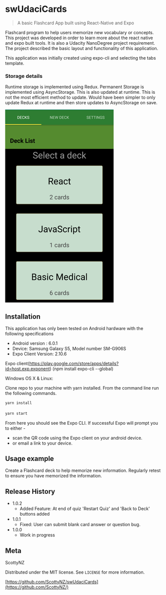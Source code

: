 # swUdaciCards
> A basic Flashcard App built using React-Native and Expo


Flashcard program to help users memorize new vocabulary or concepts.
This project was developed in order to learn more about the react native and expo
built tools. It is also a Udacity NanoDegree project requirement.  The project described the basic
layout and functionality of this application.

This application was initially created using expo-cli and selecting the tabs
template.

### Storage details
  Runtime storage is implemented using Redux.
  Permanent Storage is implemented using AsyncStorage. This is also updated at
  runtime. This is not the most efficient method to update. Would have been
  simpler to only update Redux at runtime and then store updates to AsyncStorage
  on save.

![swUdaciCards screenshot](Screenshot_DeckList.png)

## Installation

This application has only been tested on Android hardware with the following
specifications
  * Android version : 6.0.1
  * Device: Samsung Galaxy S5, Model number SM-G906S
  * Expo Client Version: 2.10.6

 Expo client(https://play.google.com/store/apps/details?id=host.exp.exponent)
 (npm install expo-cli --global)

Windows OS X & Linux:

Clone repo to your machine with yarn installed.
From the command line run the following commands.

```sh
yarn install

yarn start
```
From here you should see the Expo CLI. If successful Expo will prompt you to
either  -
  * scan the QR code using the Expo client on your android device.
  * or email a link to your device.



## Usage example

 Create a Flashcard deck to help memorize new information.
 Regularly retest to ensure you have memorized the information.


## Release History

* 1.0.2
    * Added Feature: At end of quiz 'Restart Quiz' and 'Back to Deck' buttons added
* 1.0.1
    * Fixed: User can submit blank card answer or question bug.
* 1.0.0
    * Work in progress

## Meta

ScottyNZ

Distributed under the MIT license. See ``LICENSE`` for more information.

[https://github.com/ScottyNZ/swUdaciCards](https://github.com/ScottyNZ/)


